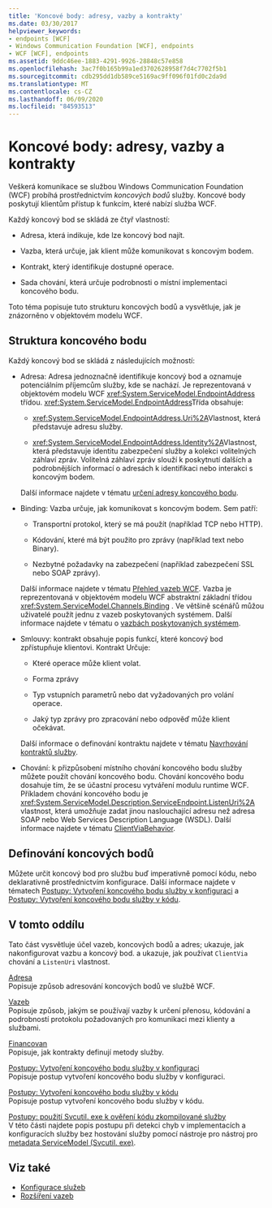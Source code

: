 ```yaml
---
title: 'Koncové body: adresy, vazby a kontrakty'
ms.date: 03/30/2017
helpviewer_keywords:
- endpoints [WCF]
- Windows Communication Foundation [WCF], endpoints
- WCF [WCF], endpoints
ms.assetid: 9ddc46ee-1883-4291-9926-28848c57e858
ms.openlocfilehash: 3ac7f0b165b99a1ed3702628958f7d4c7702f5b1
ms.sourcegitcommit: cdb295dd1db589ce5169ac9ff096f01fd0c2da9d
ms.translationtype: MT
ms.contentlocale: cs-CZ
ms.lasthandoff: 06/09/2020
ms.locfileid: "84593513"
---
```

# <a name="endpoints-addresses-bindings-and-contracts"></a>Koncové body: adresy, vazby a kontrakty

Veškerá komunikace se službou Windows Communication Foundation (WCF) probíhá prostřednictvím *koncových bodů* služby. Koncové body poskytují klientům přístup k funkcím, které nabízí služba WCF.

Každý koncový bod se skládá ze čtyř vlastností:

- Adresa, která indikuje, kde lze koncový bod najít.

- Vazba, která určuje, jak klient může komunikovat s koncovým bodem.

- Kontrakt, který identifikuje dostupné operace.

- Sada chování, která určuje podrobnosti o místní implementaci koncového bodu.

Toto téma popisuje tuto strukturu koncových bodů a vysvětluje, jak je znázorněno v objektovém modelu WCF.

## <a name="the-structure-of-an-endpoint"></a>Struktura koncového bodu

Každý koncový bod se skládá z následujících možností:

- Adresa: Adresa jednoznačně identifikuje koncový bod a oznamuje potenciálním příjemcům služby, kde se nachází. Je reprezentovaná v objektovém modelu WCF <xref:System.ServiceModel.EndpointAddress> třídou. <xref:System.ServiceModel.EndpointAddress>Třída obsahuje:

  - <xref:System.ServiceModel.EndpointAddress.Uri%2A>Vlastnost, která představuje adresu služby.

  - <xref:System.ServiceModel.EndpointAddress.Identity%2A>Vlastnost, která představuje identitu zabezpečení služby a kolekci volitelných záhlaví zpráv. Volitelná záhlaví zpráv slouží k poskytnutí dalších a podrobnějších informací o adresách k identifikaci nebo interakci s koncovým bodem.

  Další informace najdete v tématu [určení adresy koncového bodu](../specifying-an-endpoint-address.md).

- Binding: Vazba určuje, jak komunikovat s koncovým bodem. Sem patří:

  - Transportní protokol, který se má použít (například TCP nebo HTTP).

  - Kódování, které má být použito pro zprávy (například text nebo Binary).

  - Nezbytné požadavky na zabezpečení (například zabezpečení SSL nebo SOAP zprávy).

  Další informace najdete v tématu [Přehled vazeb WCF](../bindings-overview.md). Vazba je reprezentovaná v objektovém modelu WCF abstraktní základní třídou <xref:System.ServiceModel.Channels.Binding> . Ve většině scénářů můžou uživatelé použít jednu z vazeb poskytovaných systémem. Další informace najdete v tématu o [vazbách poskytovaných systémem](../system-provided-bindings.md).

- Smlouvy: kontrakt obsahuje popis funkcí, které koncový bod zpřístupňuje klientovi. Kontrakt Určuje:

  - Které operace může klient volat.

  - Forma zprávy

  - Typ vstupních parametrů nebo dat vyžadovaných pro volání operace.

  - Jaký typ zprávy pro zpracování nebo odpověď může klient očekávat.

  Další informace o definování kontraktu najdete v tématu [Navrhování kontraktů služby](../designing-service-contracts.md).

- Chování: k přizpůsobení místního chování koncového bodu služby můžete použít chování koncového bodu. Chování koncového bodu dosahuje tím, že se účastní procesu vytváření modulu runtime WCF. Příkladem chování koncového bodu je <xref:System.ServiceModel.Description.ServiceEndpoint.ListenUri%2A> vlastnost, která umožňuje zadat jinou naslouchající adresu než adresa SOAP nebo Web Services Description Language (WSDL). Další informace najdete v tématu [ClientViaBehavior](../diagnostics/wmi/clientviabehavior.md).

## <a name="defining-endpoints"></a>Definování koncových bodů

Můžete určit koncový bod pro službu buď imperativně pomocí kódu, nebo deklarativně prostřednictvím konfigurace. Další informace najdete v tématech [Postupy: Vytvoření koncového bodu služby v konfiguraci](how-to-create-a-service-endpoint-in-configuration.md) a [Postupy: Vytvoření koncového bodu služby v kódu](how-to-create-a-service-endpoint-in-code.md).

## <a name="in-this-section"></a>V tomto oddílu

Tato část vysvětluje účel vazeb, koncových bodů a adres; ukazuje, jak nakonfigurovat vazbu a koncový bod. a ukazuje, jak používat `ClientVia` chování a `ListenUri` vlastnost.

[Adresa](endpoint-addresses.md)\
Popisuje způsob adresování koncových bodů ve službě WCF.

[Vazeb](bindings.md)\
Popisuje způsob, jakým se používají vazby k určení přenosu, kódování a podrobností protokolu požadovaných pro komunikaci mezi klienty a službami.

[Financovan](contracts.md)\
Popisuje, jak kontrakty definují metody služby.

[Postupy: Vytvoření koncového bodu služby v konfiguraci](how-to-create-a-service-endpoint-in-configuration.md)\
Popisuje postup vytvoření koncového bodu služby v konfiguraci.

[Postupy: Vytvoření koncového bodu služby v kódu](how-to-create-a-service-endpoint-in-code.md)\
Popisuje postup vytvoření koncového bodu služby v kódu.

[Postupy: použití Svcutil. exe k ověření kódu zkompilované služby](how-to-use-svcutil-exe-to-validate-compiled-service-code.md)\
V této části najdete popis postupu při detekci chyb v implementacích a konfiguracích služby bez hostování služby pomocí nástroje pro nástroj pro [metadata ServiceModel (Svcutil. exe)](../servicemodel-metadata-utility-tool-svcutil-exe.md).

## <a name="see-also"></a>Viz také

- [Konfigurace služeb](../configuring-services.md)
- [Rozšíření vazeb](../extending/extending-bindings.md)
